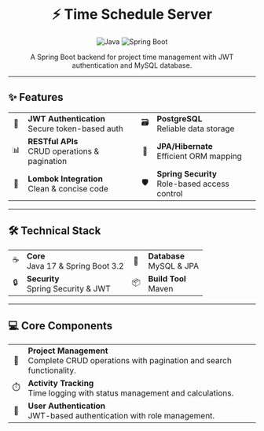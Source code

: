 <div align="center">

  <h1>⚡ Time Schedule Server</h1>
  
  <p>
    <img src="https://img.shields.io/badge/Java-17-ED8B00?style=for-the-badge&logo=openjdk" alt="Java">
    <img src="https://img.shields.io/badge/Spring_Boot-3.2-6DB33F?style=for-the-badge&logo=spring-boot" alt="Spring Boot">
  </p>
</div>

<div align="center">
  <p>A Spring Boot backend for project time management with JWT authentication and MySQL database.</p>
</div>

---

## ✨ Features

<div align="center">
  <table>
    <tr>
      <td align="center">🔐</td>
      <td><strong>JWT Authentication</strong><br/>Secure token-based auth</td>
      <td align="center">🗃️</td>
      <td><strong>PostgreSQL</strong><br/>Reliable data storage</td>
    </tr>
    <tr>
      <td align="center">📊</td>
      <td><strong>RESTful APIs</strong><br/>CRUD operations & pagination</td>
      <td align="center">🔄</td>
      <td><strong>JPA/Hibernate</strong><br/>Efficient ORM mapping</td>
    </tr>
    <tr>
      <td align="center">📝</td>
      <td><strong>Lombok Integration</strong><br/>Clean & concise code</td>
      <td align="center">🛡️</td>
      <td><strong>Spring Security</strong><br/>Role-based access control</td>
    </tr>
  </table>
</div>

---

## 🛠️ Technical Stack

<div align="center">
  <table>
    <tr>
      <td align="center">☕</td>
      <td><strong>Core</strong><br/>Java 17 & Spring Boot 3.2</td>
      <td align="center">💾</td>
      <td><strong>Database</strong><br/>MySQL & JPA</td>
    </tr>
    <tr>
      <td align="center">🔒</td>
      <td><strong>Security</strong><br/>Spring Security & JWT</td>
      <td align="center">📦</td>
      <td><strong>Build Tool</strong><br/>Maven</td>
    </tr>
  </table>
</div>

---

## 💻 Core Components

<div align="center">
  <table>
    <tr>
      <td align="center">🎯</td>
      <td><strong>Project Management</strong><br/>Complete CRUD operations with pagination and search functionality.</td>
    </tr>
    <tr>
      <td align="center">⏱️</td>
      <td><strong>Activity Tracking</strong><br/>Time logging with status management and calculations.</td>
    </tr>
    <tr>
      <td align="center">👤</td>
      <td><strong>User Authentication</strong><br/>JWT-based authentication with role management.</td>
    </tr>
  </table>
</div>
